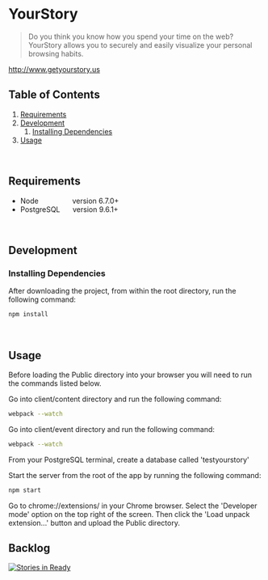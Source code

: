 
# YourStory
> Do you think you know how you spend your time on the web? YourStory allows you to securely and easily visualize your personal browsing habits.

http://www.getyourstory.us

## Table of Contents
1. [Requirements](#requirements)
1. [Development](#development)
    1. [Installing Dependencies](#installing-dependencies)
1. [Usage](#Usage)    

<br>

## Requirements

- Node    &ensp;&ensp;&ensp;&ensp;&ensp;&ensp;&ensp;&ensp;&ensp;version 6.7.0+
- PostgreSQL &ensp;&ensp;&ensp;version 9.6.1+


<br>

## Development

### Installing Dependencies
After downloading the project, from within the root directory, run the following command:

```sh
npm install
```

<br>

## Usage

Before loading the Public directory into your browser you will need to run the commands listed below. 

Go into client/content directory and run the following command:
```sh
webpack --watch
```

Go into client/event directory and run the following command: 
```sh
webpack --watch
```

From your PostgreSQL terminal, create a database called 'testyourstory'


Start the server from the root of the app by running the following command:
```sh
npm start
```

Go to chrome://extensions/ in your Chrome browser. Select the 'Developer mode' option on the top right of the screen. Then click the 'Load unpack extension...' button and upload the Public directory.


## Backlog

[![Stories in Ready](https://badge.waffle.io/XXHR/YourStory-2.0.png?label=ready&title=Ready)](https://waffle.io/XXHR/YourStory-2.0)
